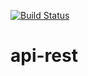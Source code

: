 [![Build Status](https://travis-ci.org/Nelsonmzs/api-rest.svg?branch=master)](https://travis-ci.org/Nelsonmzs/api-rest)
# api-rest
